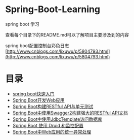 # Spring-Boot-Learning
spring boot 学习

查看每个目录下的README.md可以了解项目主要涉及到的内容


spring boot配置控制台彩色日志[http://www.cnblogs.com/lixuwu/p/5804793.html](http://www.cnblogs.com/lixuwu/p/5804793.html)

# 目录
- [spring boot快速入门](https://github.com/916812579/Spring-Boot-Learning/tree/master/demo1)
- [Spring Boot开发Web应用](https://github.com/916812579/Spring-Boot-Learning/tree/master/demo2)
- [Spring Boot构建RESTful API与单元测试](https://github.com/916812579/Spring-Boot-Learning/tree/master/demo3)
- [Spring Boot中使用Swagger2构建强大的RESTful API文档](https://github.com/916812579/Spring-Boot-Learning/tree/master/demo4)
- [Spring Boot中使用JdbcTemplate访问数据库](https://github.com/916812579/Spring-Boot-Learning/tree/master/demo5)
- [Spring Boot 使用 Druid 和监控配置](https://github.com/916812579/Spring-Boot-Learning/tree/master/demo6)
- [Spring Boot中Web应用的统一异常处理](https://github.com/916812579/Spring-Boot-Learning/tree/master/demo7)

